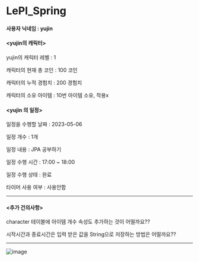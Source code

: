 # LePl_Spring

#### 사용자 닉네임 : yujin

#### <yujin의 캐릭터>

yujin의 캐릭터 레벨 : 1

캐릭터의 현재 총 코인 : 100 코인

캐릭터의 누적 경험치 : 200 경험치 

캐릭터의 소유 아이템 : 10번 아이템 소유, 착용x 

#### <yujin 의 일정>

일정을 수행할 날짜 : 2023-05-06

일정 개수 : 1개 

일정 내용 : JPA 공부하기 

일정 수행 시간 : 17:00 ~ 18:00

일정 수행 상태 : 완료

타이머 사용 여부 : 사용안함 

--------

#### <추가 건의사항>

character 테이블에 아이템 개수 속성도 추가하는 것이 어떨까요??

시작시간과 종료시간은 입력 받은 값을 String으로 저장하는 방법은 어떨까요??


--------

![image](https://user-images.githubusercontent.com/105353163/236635392-d3f493e2-2c90-4b5b-9137-65756e86acb6.png)
